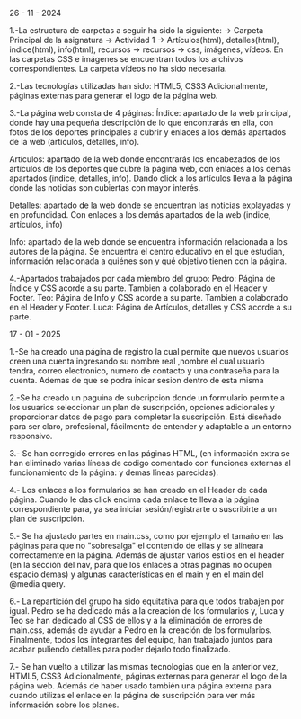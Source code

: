 

26 - 11 - 2024



1.-La estructura de carpetas a seguir ha sido la siguiente: → Carpeta Principal de la asignatura → Actividad 1 → Artículos(html), detalles(html), indice(html), info(html), recursos → recursos → css, imágenes, vídeos. En las carpetas CSS e imágenes se encuentran todos los archivos correspondientes. La carpeta vídeos no ha sido necesaria.

2.-Las tecnologías utilizadas han sido: HTML5, CSS3 Adicionalmente, páginas externas para generar el logo de la página web.

3.-La página web consta de 4 páginas: Índice: apartado de la web principal, donde hay una pequeña descripción de lo que encontrarás en ella, con fotos de los deportes principales a cubrir y enlaces a los demás apartados de la web (artículos, detalles, info).

Artículos: apartado de la web donde encontrarás los encabezados de los artículos de los deportes que cubre la página web, con enlaces a los demás apartados (indice, detalles, info). Dando click a los artículos lleva a la página donde las noticias son cubiertas con mayor interés.

Detalles: apartado de la web donde se encuentran las noticias explayadas y en profundidad. Con enlaces a los demás apartados de la web (indice, articulos, info)

Info: apartado de la web donde se encuentra información relacionada a los autores de la página. Se encuentra el centro educativo en el que estudian, información relacionada a quiénes son y qué objetivo tienen con la página.


4.-Apartados trabajados por cada miembro del grupo: Pedro: Página de Índice y CSS acorde a su parte. Tambien a colaborado en el Header y Footer. Teo: Página de Info y CSS acorde a su parte. Tambien a colaborado en el Header y Footer. Luca: Página de Artículos, detalles y CSS acorde a su parte.




17 - 01 - 2025




1.-Se ha creado una página de registro la cual permite que nuevos usuarios creen una cuenta ingresando su nombre real ,nombre el cual usuario tendra, correo electronico, numero de contacto y una contraseña para la cuenta. Ademas de que se podra inicar sesion dentro de esta misma


2.-Se ha creado un paguina de subcripcion donde un formulario permite a los usuarios seleccionar un plan de suscripción, opciones adicionales y proporcionar datos de pago para completar la suscripción. Está diseñado para ser claro, profesional, fácilmente de entender y  adaptable a un entorno responsivo.


3.- Se han corregido errores en las páginas HTML, (en información extra se han eliminado varias líneas de codigo comentado con funciones externas al funcionamiento de la página:  <!--<script src="" async defer></script> en el archivo info.html--> y demas líneas parecidas).


4.- Los enlaces a los formularios se han creado en el Header de cada página. Cuando le das click encima cada enlace te lleva a la página correspondiente para, ya sea iniciar sesión/registrarte o suscribirte a un plan de suscripción.


5.- Se ha ajustado partes en main.css, como por ejemplo el tamaño en las páginas para que no "sobresalga" el contenido de ellas y se alineara correctamente en la página. Además de ajustar varios estilos en el header (en la sección del nav, para que los enlaces a otras páginas no ocupen espacio demas) y algunas características en el main y en el main del @media query.


6.- La repartición del grupo ha sido equitativa para que todos trabajen por igual. Pedro se ha dedicado más a la creación de los formularios y, Luca y Teo se han dedicado al CSS de ellos y a la eliminación de errores de main.css, además de ayudar a Pedro en la creación de los formularios. Finalmente, todos los integrantes del equipo, han trabajado juntos para acabar puliendo detalles para poder dejarlo todo finalizado.


7.- Se han vuelto a utilizar las mismas tecnologias que en la anterior vez, HTML5, CSS3 Adicionalmente, páginas externas para generar el logo de la página web. Además de haber usado también una página externa para cuando utilizas el enlace en la página de suscripción para ver más información sobre los planes.



